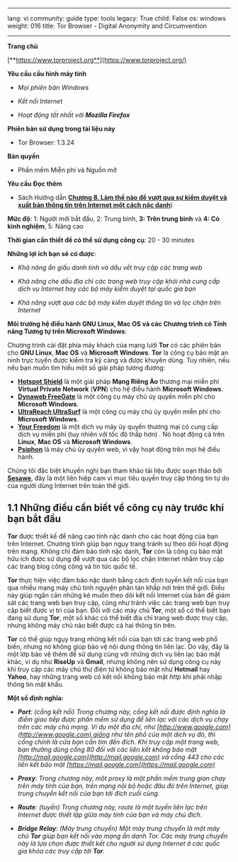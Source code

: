 

---

lang: vi
community: guide
type: tools
legacy: True
child: False
os: windows
weight: 016
title: Tor Browser - Digital Anonymity and Circumvention

---

**Trang chủ**
			
[**https://www.torproject.org**](https://www.torproject.org/)
			
**Yêu cầu cấu hình máy tính**

- *Mọi phiên bản Windows*

- *Kết nối Internet*

- *Hoạt động tốt nhất với **Mozilla Firefox***		

**Phiên bản sử dụng trong tài liệu này**

- Tor Browser: 1.3.24

**Bản quyền** 

- Phần mềm Miễn phí và Nguồn mở 

**Yêu cầu Đọc thêm** 

- Sách Hướng dẫn [**Chương 8. Làm thế nào để vượt qua sự kiểm duyệt và xuất bản thông tin trên Internet một cách nặc danh**](/vi/chuong-8)) 

**Mức độ**: 1: Người mới bắt đầu, 2: Trung bình, **3: Trên trung bình** và **4: Có kinh nghiệm**, 5: Nâng cao

**Thời gian cần thiết để có thể sử dụng công cụ**: 20 - 30 minutes 

**Những lợi ích bạn sẽ có được**: 

- *Khả năng ẩn giấu danh tính và dấu vết truy cập các trang web*

- *Khả năng che dấu địa chỉ các trang web truy cập khỏi nhà cung cấp dịch vụ Internet hay các bộ máy kiểm duyệt tại quốc gia bạn*

- *Khả năng vượt qua các bộ máy kiểm duyệt thông tin và lọc chặn trên Internet*


**Môi trường hệ điều hành GNU Linux, Mac OS và các Chương trình có Tính năng Tương tự trên Microsoft Windows**:

Chương trình cài đặt phía máy khách của mạng lưới **Tor** có các phiên bản cho **GNU Linux**, **Mac OS** và **Microsoft Windows**. **Tor** là công cụ bảo mật an ninh trực tuyến được kiểm tra kỹ càng và được khuyên dùng. Tuy nhiên, nếu nếu bạn muốn tìm hiểu một số giải pháp tương đương:

* [**Hotspot Shield**](http://hotspotshield.com/) là một giải pháp **Mạng Riêng Ảo** thương mại miễn phí **Virtual Private Network** (**VPN**) cho hệ điều hành **Microsoft Windows**.
* [**Dynaweb FreeGate**](http://www.dit-inc.us/freegate) là một công cụ máy chủ ủy quyền miễn phí cho **Microsoft Windows**.
* [**UltraReach UltraSurf**](http://www.ultrareach.com/) là một công cụ máy chủ ủy quyền miễn phí cho **Microsoft Windows**.
* [**Your Freedom**](http://www.your-freedom.net/) là một dịch vụ máy ủy quyền thương mại có cung cấp dịch vụ miễn phí (tuy nhiên với tốc độ thấp hơn) . Nó hoạt động cả trên **Linux**, **Mac OS** và **Microsoft Windows**.
* [**Psiphon**](http://psiphon.ca/) là máy chủ ủy quyền web, vì vậy hoạt động trên mọi hệ điều hành.

Chúng tôi đặc biệt khuyến nghị bạn tham khảo tài liệu được soạn thảo bởi [**Sesawe**](http://sesawe.net/), đây là một liên hiệp cam vì mục tiêu quyền truy cập thông tin tự do của người dùng Internet trên toàn thế giới.

## 1.1 Những điều cần biết về công cụ này trước khi bạn bắt đầu ##


**Tor** được thiết kế để nâng cao tính nặc danh cho các hoạt động của bạn trên Internet. Chương trình giúp bạn ngụy trang tránh sự theo dõi hoạt động trên mạng. Không chỉ đảm bảo tính nặc danh, **Tor**  còn là công cụ bảo mật hữu ích được sử dụng để vượt qua các bộ lọc chặn Internet nhằm truy cập các trang blog công cộng và tin tức quốc tế. 

**Tor** thực hiện việc đảm bảo nặc danh bằng cách định tuyến kết nối của bạn qua nhiều mạng máy chủ tình nguyện phân tán khắp nơi trên thế giới. Điều này giúp ngăn cản những kẻ muốn theo dõi kết nối Internet của bản để giám sát các trang web bạn truy cập, cũng như tránh việc các trang web bạn truy cập biết được vị trí của bạn. Đối với các máy chủ **Tor**, một số có thể biết bạn đang sử dụng **Tor**, một số khác có thể biết địa chỉ trang web được truy cập, nhưng không máy chủ nào biết được cả hai thông tin trên. 

**Tor** có thể giúp ngụy trang những kết nối của bạn tới các trang web phổ biến, nhưng nó không giúp bảo vệ nội dung thông tin liên lạc. Do vậy, đây là một lớp bảo vệ thêm để sử dụng cùng với những dịch vụ liên lạc bảo mật khác, ví dụ như **RiseUp** và **Gmail**, nhưng không nên sử dụng công cụ này khi truy cập các máy chủ thư điện tử không bảo mật như **Hotmail** hay **Yahoo**, hay những trang web có kết nối không bảo mật *http* khi phải nhập thông tin mật khẩu. 

**Một số định nghĩa:** 

- ***Port**: (cổng kết nối) Trong chương này, cổng kết nối được định nghĩa là điểm giao tiếp được phần mềm sử dụng để liên lạc với các dịch vụ chạy trên các máy chủ mạng. Ví dụ một địa chỉ, như [http://www.google.com](http://www.google.com),giống như tên phố của một dịch vụ đó, thì cổng chính là cửa bạn cần tìm đến đích. Khi truy cập một trang web, bạn thường dùng cổng 80 đối với các liên kết không bảo mật [http://mail.google.com](http://mail.google.com) và cổng 443 cho các liên kết bảo mật [https://mail.google.com](https://mail.google.com)*

- ***Proxy**: Trong chương này, một proxy là một phần mềm trung gian chạy trên máy tính của bạn, trên mạng nội bộ hoặc đâu đó trên Internet, giúp trung chuyển kết nối của bạn tới đích cuối cùng.*

- ***Route**: (tuyến) Trong chương này, route là một tuyến liên lạc trên Internet được thiết lập giữa máy tính của bạn và máy chủ đích.*

- ***Bridge Relay**: (Máy trung chuyển) Một máy trung chuyển là một máy chủ **Tor** giúp bạn kết nối vào mạng ẩn danh Tor. Các máy trung chuyển này là lựa chọn được thiết kết cho người sử dụng Internet ở các quốc gia khóa các truy cập tới **Tor**.*

